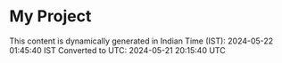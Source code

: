 # My Project

This content is dynamically generated in Indian Time (IST): 2024-05-22 01:45:40 IST
Converted to UTC: 2024-05-21 20:15:40 UTC

